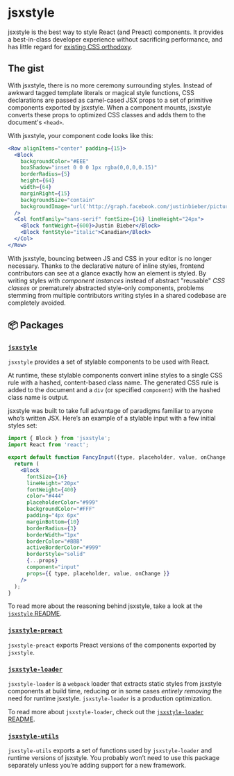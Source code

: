 # jsxstyle

jsxstyle is the best way to style React (and Preact) components. It provides a best-in-class developer experience without sacrificing performance, and has little regard for [existing CSS orthodoxy][rip bem].

## The gist

With jsxstyle, there is no more ceremony surrounding styles. Instead of awkward tagged template literals or magical style functions, CSS declarations are passed as camel-cased JSX props to a set of primitive components exported by jsxstyle. When a component mounts, jsxstyle converts these props to optimized CSS classes and adds them to the document's `<head>`.

With jsxstyle, your component code looks like this:

```jsx
<Row alignItems="center" padding={15}>
  <Block
    backgroundColor="#EEE"
    boxShadow="inset 0 0 0 1px rgba(0,0,0,0.15)"
    borderRadius={5}
    height={64}
    width={64}
    marginRight={15}
    backgroundSize="contain"
    backgroundImage="url('http://graph.facebook.com/justinbieber/picture?type=large')"
  />
  <Col fontFamily="sans-serif" fontSize={16} lineHeight="24px">
    <Block fontWeight={600}>Justin Bieber</Block>
    <Block fontStyle="italic">Canadian</Block>
  </Col>
</Row>
```

With jsxstyle, bouncing between JS and CSS in your editor is no longer necessary. Thanks to the declarative nature of inline styles, frontend contributors can see at a glance exactly how an element is styled. By writing styles with _component instances_ instead of abstract "reusable" _CSS classes_ or prematurely abstracted style-only components, problems stemming from multiple contributors writing styles in a shared codebase are completely avoided.

## 📦 Packages

### [`jsxstyle`][jsxstyle]

`jsxstyle` provides a set of stylable components to be used with React.

At runtime, these stylable components convert inline styles to a single CSS rule with a hashed, content-based class name. The generated CSS rule is added to the document and a `div` (or specified `component`) with the hashed class name is output.

jsxstyle was built to take full advantage of paradigms familiar to anyone who’s written JSX. Here’s an example of a stylable input with a few initial styles set:

```jsx
import { Block } from 'jsxstyle';
import React from 'react';

export default function FancyInput({type, placeholder, value, onChange, ...props}) {
  return (
    <Block
      fontSize={16}
      lineHeight="20px"
      fontWeight={400}
      color="#444"
      placeholderColor="#999"
      backgroundColor="#FFF"
      padding="4px 6px"
      marginBottom={10}
      borderRadius={3}
      borderWidth="1px"
      borderColor="#BBB"
      activeBorderColor="#999"
      borderStyle="solid"
      {...props}
      component="input"
      props={{ type, placeholder, value, onChange }}
    />
  );
}
```

To read more about the reasoning behind jsxstyle, take a look at the [`jsxstyle` README][jsxstyle readme].

### [`jsxstyle-preact`][jsxstyle-preact]

`jsxstyle-preact` exports Preact versions of the components exported by `jsxstyle`.

### [`jsxstyle-loader`][jsxstyle-loader]

`jsxstyle-loader` is a `webpack` loader that extracts static styles from jsxstyle components at build time, reducing or in some cases _entirely removing_ the need for runtime jsxstyle. `jsxstyle-loader` is a production optimization.

To read more about `jsxstyle-loader`, check out the [`jsxstyle-loader` README][jsxstyle-loader readme].

### [`jsxstyle-utils`][jsxstyle-utils]

`jsxstyle-utils` exports a set of functions used by `jsxstyle-loader` and runtime versions of jsxstyle. You probably won’t need to use this package separately unless you’re adding support for a new framework.

[pr]: https://github.com/smyte/jsxstyle/pulls
[new issue]: https://github.com/smyte/jsxstyle/issues/new
[new framework]: https://github.com/smyte/jsxstyle/issues/67

[jsxstyle]: https://github.com/smyte/jsxstyle/tree/master/packages/jsxstyle
[jsxstyle-preact]: https://github.com/smyte/jsxstyle/tree/master/packages/jsxstyle-preact
[jsxstyle readme]: https://github.com/smyte/jsxstyle/tree/master/packages/jsxstyle#README
[rip bem]: https://github.com/smyte/jsxstyle/tree/master/packages/jsxstyle#why-use-jsxstyle-instead-of-bemsmacssoocssetc
[jsxstyle-loader]: https://github.com/smyte/jsxstyle/tree/master/packages/jsxstyle-loader
[jsxstyle-loader readme]: https://github.com/smyte/jsxstyle/tree/master/packages/jsxstyle#README
[jsxstyle-utils]: https://github.com/smyte/jsxstyle/tree/master/packages/jsxstyle-utils

[styled-components]: https://www.styled-components.com
[emotion]: https://github.com/emotion-js/emotion
[rebass]: https://github.com/jxnblk/rebass
[jxnblk]: https://github.com/jxnblk
[mrmrs]: https://github.com/mrmrs
[tachyons]: http://tachyons.io

[travis]: https://travis-ci.org/smyte/jsxstyle
[sauce]: https://saucelabs.com/u/jsxstyle

[bam]: https://www.youtube.com/watch?v=o4BOZcDMw_A
